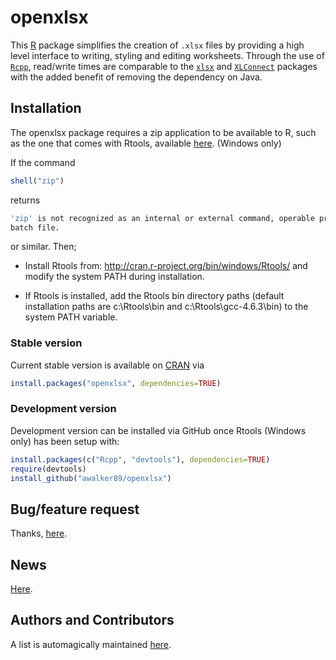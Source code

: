 openxlsx
========
This [R](http://www.r-project.org/) package simplifies the
creation of `.xlsx` files by providing
a high level interface to writing, styling and editing
worksheets. Through the use of
[`Rcpp`](http://cran.r-project.org/web/packages/Rcpp/),
read/write times are comparable to the
[`xlsx`](http://cran.r-project.org/web/packages/xlsx/index.html)
and
[`XLConnect`](http://cran.r-project.org/web/packages/XLConnect)
packages with the added benefit of removing the dependency on
Java.

## Installation

The openxlsx package requires a zip application to be available to R,
 such as the one that comes with Rtools, available [here](http://cran.r-project.org/bin/windows/Rtools/). (Windows only)

 If the command
 ```R
 shell("zip")
 ```
 returns
 ```R
'zip' is not recognized as an internal or external command, operable program or
 batch file.
 ```

 or similar.  Then;

 * Install Rtools from: http://cran.r-project.org/bin/windows/Rtools/ and modify
 the system PATH during installation.

 * If Rtools is installed, add the Rtools bin directory paths (default installation paths are
 c:\Rtools\bin and c:\Rtools\gcc-4.6.3\bin) to the system PATH variable.

### Stable version
Current stable version is available on
[CRAN](http://cran.r-project.org/) via
```R
install.packages("openxlsx", dependencies=TRUE)
```

### Development version
Development version can be installed via GitHub once Rtools (Windows only) has been setup with:

```R
install.packages(c("Rcpp", "devtools"), dependencies=TRUE)
require(devtools)
install_github("awalker89/openxlsx")
```

## Bug/feature request
Thanks, [here](https://github.com/awalker89/openxlsx/issues).

## News
[Here](https://raw.githubusercontent.com/awalker89/openxlsx/master/NEWS).

## Authors and Contributors
A list is automagically maintained
[here](https://github.com/awalker89/openxlsx/graphs/contributors).
